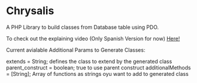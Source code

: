 # Chrysalis
A PHP Library to build classes from Database table using PDO.

To check out the explaining video (Only Spanish Version for now)
[Here!](https://youtu.be/kDH0Goa_fYg)

Current avialable Additional Params to Generate Classes:

extends = String; defines the class to extend by the generated class
parent_construct = boolean; true to use parent construct
additionalMethods = [String]; Array of functions as strings oyu want to add to generated class

